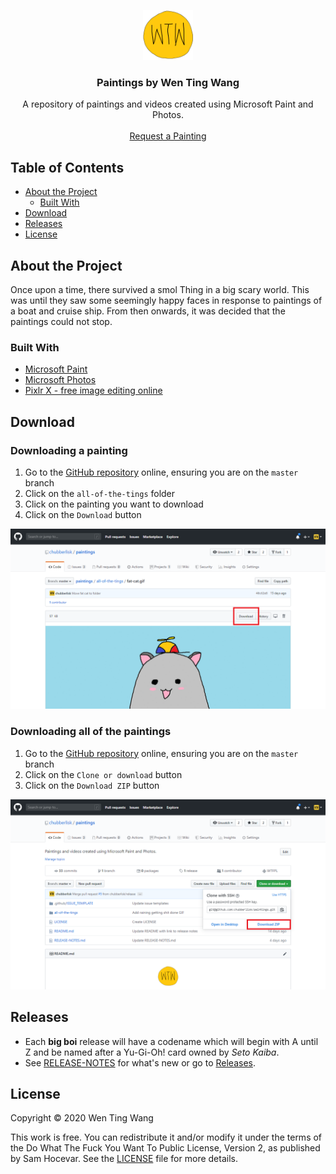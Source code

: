 <p align="center">
  <a href="https://github.com/chubberlisk/chubberlisk.github.io">
    <img src="all-of-the-tings/wtw.png" alt="Logo" width="80" height="80">
  </a>

  <h3 align="center">Paintings by Wen Ting Wang</h3>

  <p align="center">
    A repository of paintings and videos created using Microsoft Paint and Photos.
    <br />
    <br />
    <a href="https://github.com/chubberlisk/paintings/issues">Request a Painting</a>
  </p>
</p>

## Table of Contents

- [About the Project](#about-the-project)
  - [Built With](#built-with)
- [Download](#download)
- [Releases](#releases)
- [License](#license)

## About the Project

Once upon a time, there survived a smol Thing in a big scary world. This was until they saw some seemingly happy faces in response to paintings of a boat and cruise ship. From then onwards, it was decided that the paintings could not stop.

### Built With

- [Microsoft Paint](https://support.microsoft.com/en-gb/help/4027344/windows-10-get-microsoft-paint)
- [Microsoft Photos](https://www.microsoft.com/en-gb/p/microsoft-photos/9wzdncrfjbh4?activetab=pivot:overviewtab)
- [Pixlr X - free image editing online](https://pixlr.com/x/)

## Download

### Downloading a painting

1. Go to the [GitHub repository](https://github.com/chubberlisk/paintings) online, ensuring you are on the `master` branch
2. Click on the `all-of-the-tings` folder
3. Click on the painting you want to download
4. Click on the `Download` button

<p align="center">
  <img src="doc-images/download-painting.png" alt="Downloading a painting screenshot">
</p>

### Downloading all of the paintings

1. Go to the [GitHub repository](https://github.com/chubberlisk/paintings) online, ensuring you are on the `master` branch
2. Click on the `Clone or download` button
3. Click on the `Download ZIP` button

<p align="center">
  <img src="doc-images/download-paintings.png" alt="Downloading all paintings screenshot">
</p>

## Releases

- Each **big boi** release will have a codename which will begin with A until Z and be named after a Yu-Gi-Oh! card owned by _Seto Kaiba_.
- See [RELEASE-NOTES](/RELEASE-NOTES.md) for what's new or go to [Releases](https://github.com/chubberlisk/paintings/releases).

## License

Copyright © 2020 Wen Ting Wang

This work is free. You can redistribute it and/or modify it under the
terms of the Do What The Fuck You Want To Public License, Version 2,
as published by Sam Hocevar. See the [LICENSE](/LICENSE) file for more details.
